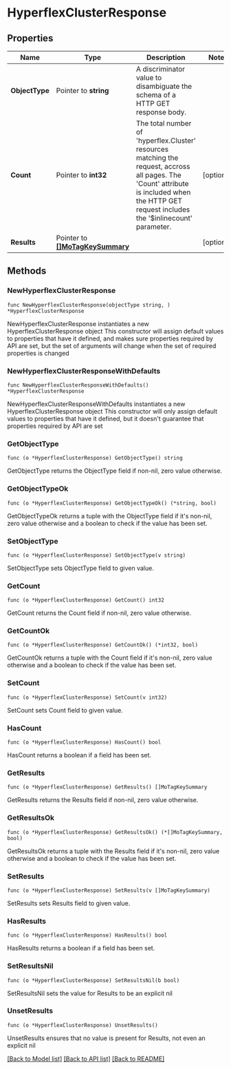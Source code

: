 # HyperflexClusterResponse

## Properties

Name | Type | Description | Notes
------------ | ------------- | ------------- | -------------
**ObjectType** | Pointer to **string** | A discriminator value to disambiguate the schema of a HTTP GET response body. | 
**Count** | Pointer to **int32** | The total number of &#39;hyperflex.Cluster&#39; resources matching the request, accross all pages. The &#39;Count&#39; attribute is included when the HTTP GET request includes the &#39;$inlinecount&#39; parameter. | [optional] 
**Results** | Pointer to [**[]MoTagKeySummary**](MoTagKeySummary.md) |  | [optional] 

## Methods

### NewHyperflexClusterResponse

`func NewHyperflexClusterResponse(objectType string, ) *HyperflexClusterResponse`

NewHyperflexClusterResponse instantiates a new HyperflexClusterResponse object
This constructor will assign default values to properties that have it defined,
and makes sure properties required by API are set, but the set of arguments
will change when the set of required properties is changed

### NewHyperflexClusterResponseWithDefaults

`func NewHyperflexClusterResponseWithDefaults() *HyperflexClusterResponse`

NewHyperflexClusterResponseWithDefaults instantiates a new HyperflexClusterResponse object
This constructor will only assign default values to properties that have it defined,
but it doesn't guarantee that properties required by API are set

### GetObjectType

`func (o *HyperflexClusterResponse) GetObjectType() string`

GetObjectType returns the ObjectType field if non-nil, zero value otherwise.

### GetObjectTypeOk

`func (o *HyperflexClusterResponse) GetObjectTypeOk() (*string, bool)`

GetObjectTypeOk returns a tuple with the ObjectType field if it's non-nil, zero value otherwise
and a boolean to check if the value has been set.

### SetObjectType

`func (o *HyperflexClusterResponse) SetObjectType(v string)`

SetObjectType sets ObjectType field to given value.


### GetCount

`func (o *HyperflexClusterResponse) GetCount() int32`

GetCount returns the Count field if non-nil, zero value otherwise.

### GetCountOk

`func (o *HyperflexClusterResponse) GetCountOk() (*int32, bool)`

GetCountOk returns a tuple with the Count field if it's non-nil, zero value otherwise
and a boolean to check if the value has been set.

### SetCount

`func (o *HyperflexClusterResponse) SetCount(v int32)`

SetCount sets Count field to given value.

### HasCount

`func (o *HyperflexClusterResponse) HasCount() bool`

HasCount returns a boolean if a field has been set.

### GetResults

`func (o *HyperflexClusterResponse) GetResults() []MoTagKeySummary`

GetResults returns the Results field if non-nil, zero value otherwise.

### GetResultsOk

`func (o *HyperflexClusterResponse) GetResultsOk() (*[]MoTagKeySummary, bool)`

GetResultsOk returns a tuple with the Results field if it's non-nil, zero value otherwise
and a boolean to check if the value has been set.

### SetResults

`func (o *HyperflexClusterResponse) SetResults(v []MoTagKeySummary)`

SetResults sets Results field to given value.

### HasResults

`func (o *HyperflexClusterResponse) HasResults() bool`

HasResults returns a boolean if a field has been set.

### SetResultsNil

`func (o *HyperflexClusterResponse) SetResultsNil(b bool)`

 SetResultsNil sets the value for Results to be an explicit nil

### UnsetResults
`func (o *HyperflexClusterResponse) UnsetResults()`

UnsetResults ensures that no value is present for Results, not even an explicit nil

[[Back to Model list]](../README.md#documentation-for-models) [[Back to API list]](../README.md#documentation-for-api-endpoints) [[Back to README]](../README.md)


